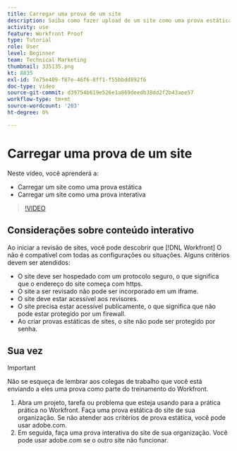 ```yaml
---
title: Carregar uma prova de um site
description: Saiba como fazer upload de um site como uma prova estática e interativa no [!DNL  Workfront].
activity: use
feature: Workfront Proof
type: Tutorial
role: User
level: Beginner
team: Technical Marketing
thumbnail: 335135.png
kt: 8835
exl-id: 7e75e409-f87e-46f6-8ff1-f55bbdd892f6
doc-type: video
source-git-commit: d39754b619e526e1a869deedb38dd2f2b43aee57
workflow-type: tm+mt
source-wordcount: '203'
ht-degree: 0%

---
```


# Carregar uma prova de um site

Neste vídeo, você aprenderá a:

* Carregar um site como uma prova estática
* Carregar um site como uma prova interativa

>[!VIDEO](https://video.tv.adobe.com/v/335135/?quality=12)


## Considerações sobre conteúdo interativo

Ao iniciar a revisão de sites, você pode descobrir que [!DNL Workfront] O não é compatível com todas as configurações ou situações. Alguns critérios devem ser atendidos:

* O site deve ser hospedado com um protocolo seguro, o que significa que o endereço do site começa com https.
* O site a ser revisado não pode ser incorporado em um iframe.
* O site deve estar acessível aos revisores.
* O site precisa estar acessível publicamente, o que significa que não pode estar protegido por um firewall.
* Ao criar provas estáticas de sites, o site não pode ser protegido por senha.

## Sua vez

>[!IMPORTANT]
>
>Não se esqueça de lembrar aos colegas de trabalho que você está enviando a eles uma prova como parte do treinamento do Workfront.

1. Abra um projeto, tarefa ou problema que esteja usando para a prática prática no Workfront. Faça uma prova estática do site de sua organização. Se não atender aos critérios de prova estática, você pode usar adobe.com.
1. Em seguida, faça uma prova interativa do site de sua organização. Você pode usar adobe.com se o outro site não funcionar.

<!-- 
Learn more about these considerations in the articles Generate a static proof for a website or other web content and Generate an interactive proof for a website or other web content. 
-->

<!--
### Learn more
[!DNL Workfront] also supports interactive proofing of files generated from a ZIP file. Learn how to prepare the ZIP file for uploading in the article Interactive content proofs.

* Generate a static proof for a website or other web content
* Generate an interactive proof for a website or other web content
* Generate a proof for interactive content in a ZIP file
* Understand the desktop proofing viewer
* Install the desktop proofing viewer
-->
